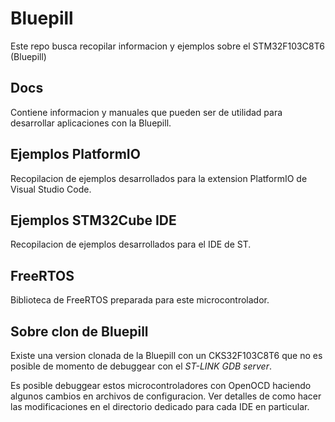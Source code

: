 # Bluepill

Este repo busca recopilar informacion y ejemplos sobre el STM32F103C8T6 
(Bluepill)

## Docs

Contiene informacion y manuales que pueden ser de utilidad para desarrollar aplicaciones con la Bluepill.

## Ejemplos PlatformIO

Recopilacion de ejemplos desarrollados para la extension PlatformIO de Visual Studio Code.

## Ejemplos STM32Cube IDE

Recopilacion de ejemplos desarrollados para el IDE de ST.

## FreeRTOS

Biblioteca de FreeRTOS preparada para este microcontrolador.

## Sobre clon de Bluepill

Existe una version clonada de la Bluepill con un CKS32F103C8T6 
que no es posible de momento de debuggear con el _ST-LINK GDB server_.

Es posible debuggear estos microcontroladores con OpenOCD haciendo algunos cambios en archivos de configuracion. Ver detalles de como hacer las modificaciones en el directorio dedicado para cada IDE en particular.
